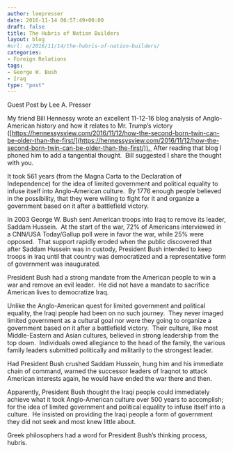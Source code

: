 ```yaml
---
author: leepresser
date: 2016-11-14 06:57:49+00:00
draft: false
title: The Hubris of Nation Builders
layout: blog
#url: e/2016/11/14/the-hubris-of-nation-builders/
categories:
- Foreign Relations
tags:
- George W. Bush
- Iraq
type: "post"
---
```


Guest Post by Lee A. Presser

My friend Bill Hennessy wrote an excellent 11-12-16 blog analysis of Anglo-American history and how it relates to Mr. Trump’s victory ([https://hennessysview.com/2016/11/12/how-the-second-born-twin-can-be-older-than-the-first/](https://hennessysview.com/2016/11/12/how-the-second-born-twin-can-be-older-than-the-first/)).  After reading that blog I phoned him to add a tangential thought.  Bill suggested I share the thought with you.

It took 561 years (from the Magna Carta to the Declaration of Independence) for the idea of limited government and political equality to infuse itself into Anglo-American culture.  By 1776 enough people believed in the possibility, that they were willing to fight for it and organize a government based on it after a battlefield victory.

In 2003 George W. Bush sent American troops into Iraq to remove its leader, Saddam Hussein.  At the start of the war, 72% of Americans interviewed in a CNN/USA Today/Gallup poll were in favor the war, while 25% were opposed.  That support rapidly eroded when the public discovered that after Saddam Hussein was in custody, President Bush intended to keep troops in Iraq until that country was democratized and a representative form of government was inaugurated.

President Bush had a strong mandate from the American people to win a war and remove an evil leader.  He did not have a mandate to sacrifice American lives to democratize Iraq.

Unlike the Anglo-American quest for limited government and political equality, the Iraqi people had been on no such journey.  They never imaged limited government as a cultural goal nor were they going to organize a government based on it after a battlefield victory.  Their culture, like most Middle-Eastern and Asian cultures, believed in strong leadership from the top down.  Individuals owed allegiance to the head of the family, the various family leaders submitted politically and militarily to the strongest leader.

Had President Bush crushed Saddam Hussein, hung him and his immediate chain of command, warned the successor leaders of Iraqnot to attack American interests again, he would have ended the war there and then.

Apparently, President Bush thought the Iraqi people could immediately achieve what it took Anglo-American culture over 500 years to accomplish; for the idea of limited government and political equality to infuse itself into a culture.  He insisted on providing the Iraqi people a form of government they did not seek and most knew little about.

Greek philosophers had a word for President Bush’s thinking process, hubris.
